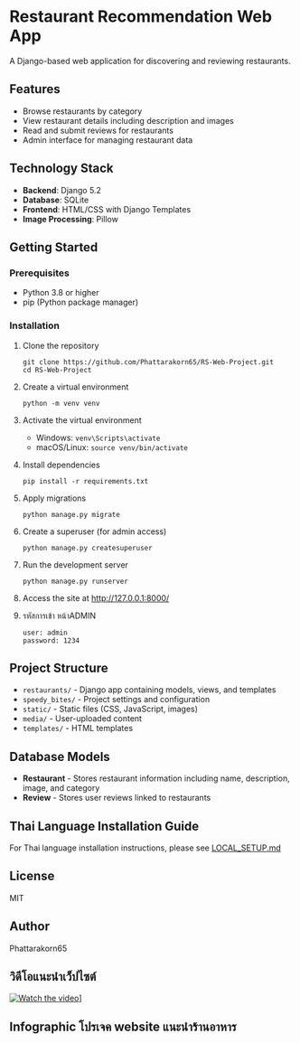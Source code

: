 # Restaurant Recommendation Web App

A Django-based web application for discovering and reviewing restaurants.

## Features

- Browse restaurants by category
- View restaurant details including description and images
- Read and submit reviews for restaurants
- Admin interface for managing restaurant data

## Technology Stack

- **Backend**: Django 5.2
- **Database**: SQLite
- **Frontend**: HTML/CSS with Django Templates
- **Image Processing**: Pillow

## Getting Started

### Prerequisites

- Python 3.8 or higher
- pip (Python package manager)

### Installation





1. Clone the repository
   ```
   git clone https://github.com/Phattarakorn65/RS-Web-Project.git
   cd RS-Web-Project
   ```

2. Create a virtual environment
   ```
   python -m venv venv
   ```

3. Activate the virtual environment
   - Windows: `venv\Scripts\activate`
   - macOS/Linux: `source venv/bin/activate`

4. Install dependencies
   ```
   pip install -r requirements.txt
   ```

5. Apply migrations
   ```
   python manage.py migrate
   ```

6. Create a superuser (for admin access)
   ```
   python manage.py createsuperuser
   ```

7. Run the development server
   ```
   python manage.py runserver
   ```

8. Access the site at http://127.0.0.1:8000/

9. รหัสการเข้า หน้าADMIN
    ```
    user: admin
    password: 1234
    ```
    
## Project Structure

- `restaurants/` - Django app containing models, views, and templates
- `speedy_bites/` - Project settings and configuration
- `static/` - Static files (CSS, JavaScript, images)
- `media/` - User-uploaded content
- `templates/` - HTML templates

## Database Models

- **Restaurant** - Stores restaurant information including name, description, image, and category
- **Review** - Stores user reviews linked to restaurants

## Thai Language Installation Guide

For Thai language installation instructions, please see [LOCAL_SETUP.md](LOCAL_SETUP.md)

## License

MIT

## Author

Phattarakorn65 

## วิดีโอแนะนำเว็ปไซต์ 

[![Watch the video]([https://i9.ytimg.com/vi/iV4nVncNoUU/mqdefault.jpg)](https://youtu.be/iV4nVncNoUU)]

## Infographic โปรเจค website แนะนำร้านอาหาร

